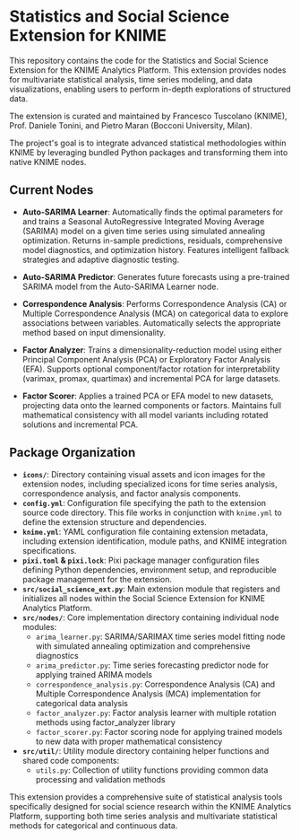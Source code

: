 # Statistics and Social Science Extension for KNIME

This repository contains the code for the Statistics and Social Science Extension for the KNIME Analytics Platform. This extension provides nodes for multivariate statistical analysis, time series modeling, and data visualizations, enabling users to perform in-depth explorations of structured data.

The extension is curated and maintained by Francesco Tuscolano (KNIME), Prof. Daniele Tonini, and Pietro Maran (Bocconi University, Milan).

The project's goal is to integrate advanced statistical methodologies within KNIME by leveraging bundled Python packages and transforming them into native KNIME nodes.

## Current Nodes

* **Auto-SARIMA Learner**: Automatically finds the optimal parameters for and trains a Seasonal AutoRegressive Integrated Moving Average (SARIMA) model on a given time series using simulated annealing optimization. Returns in-sample predictions, residuals, comprehensive model diagnostics, and optimization history. Features intelligent fallback strategies and adaptive diagnostic testing.

* **Auto-SARIMA Predictor**: Generates future forecasts using a pre-trained SARIMA model from the Auto-SARIMA Learner node.

* **Correspondence Analysis**: Performs Correspondence Analysis (CA) or Multiple Correspondence Analysis (MCA) on categorical data to explore associations between variables. Automatically selects the appropriate method based on input dimensionality.

* **Factor Analyzer**: Trains a dimensionality-reduction model using either Principal Component Analysis (PCA) or Exploratory Factor Analysis (EFA). Supports optional component/factor rotation for interpretability (varimax, promax, quartimax) and incremental PCA for large datasets.

* **Factor Scorer**: Applies a trained PCA or EFA model to new datasets, projecting data onto the learned components or factors. Maintains full mathematical consistency with all model variants including rotated solutions and incremental PCA.

## Package Organization

* **`icons/`**: Directory containing visual assets and icon images for the extension nodes, including specialized icons for time series analysis, correspondence analysis, and factor analysis components.
* **`config.yml`**: Configuration file specifying the path to the extension source code directory. This file works in conjunction with `knime.yml` to define the extension structure and dependencies.
* **`knime.yml`**: YAML configuration file containing extension metadata, including extension identification, module paths, and KNIME integration specifications.
* **`pixi.toml` & `pixi.lock`**: Pixi package manager configuration files defining Python dependencies, environment setup, and reproducible package management for the extension.
* **`src/social_science_ext.py`**: Main extension module that registers and initializes all nodes within the Social Science Extension for KNIME Analytics Platform.
* **`src/nodes/`**: Core implementation directory containing individual node modules:
  - `arima_learner.py`: SARIMA/SARIMAX time series model fitting node with simulated annealing optimization and comprehensive diagnostics
  - `arima_predictor.py`: Time series forecasting predictor node for applying trained ARIMA models
  - `correspondence_analysis.py`: Correspondence Analysis (CA) and Multiple Correspondence Analysis (MCA) implementation for categorical data analysis
  - `factor_analyzer.py`: Factor analysis learner with multiple rotation methods using factor_analyzer library
  - `factor_scorer.py`: Factor scoring node for applying trained models to new data with proper mathematical consistency
* **`src/util/`**: Utility module directory containing helper functions and shared code components:
  - `utils.py`: Collection of utility functions providing common data processing and validation methods

This extension provides a comprehensive suite of statistical analysis tools specifically designed for social science research within the KNIME Analytics Platform, supporting both time series analysis and multivariate statistical methods for categorical and continuous data.
